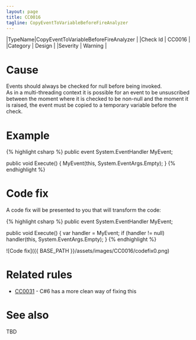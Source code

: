 ```yaml
---
layout: page
title: CC0016
tagline: CopyEventToVariableBeforeFireAnalyzer
---
```


|TypeName|CopyEventToVariableBeforeFireAnalyzer |
|Check Id | CC0016 |
|Category | Design |
|Severity | Warning |

# Cause

Events should always be checked for null before being invoked.  
As in a multi-threading context it is possible for an event to be unsuscribed between the moment where it is checked to be non-null and the moment it is raised, the event must be copied to a temporary variable before the check.

# Example

{% highlight csharp %}
public event System.EventHandler MyEvent;

public void Execute()
{
    MyEvent(this, System.EventArgs.Empty);
}
{% endhighlight %}

# Code fix

A code fix will be presented to you that will transform the code:

{% highlight csharp %}
public event System.EventHandler MyEvent;

public void Execute()
{
    var handler = MyEvent;
    if (handler != null)
        handler(this, System.EventArgs.Empty);
}
{% endhighlight %}

![Code fix]({{ BASE_PATH }}/assets/images/CC0016/codefix0.png)

# Related rules

* [CC0031](CC0031.html) - C#6 has a more clean way of fixing this

# See also

TBD
